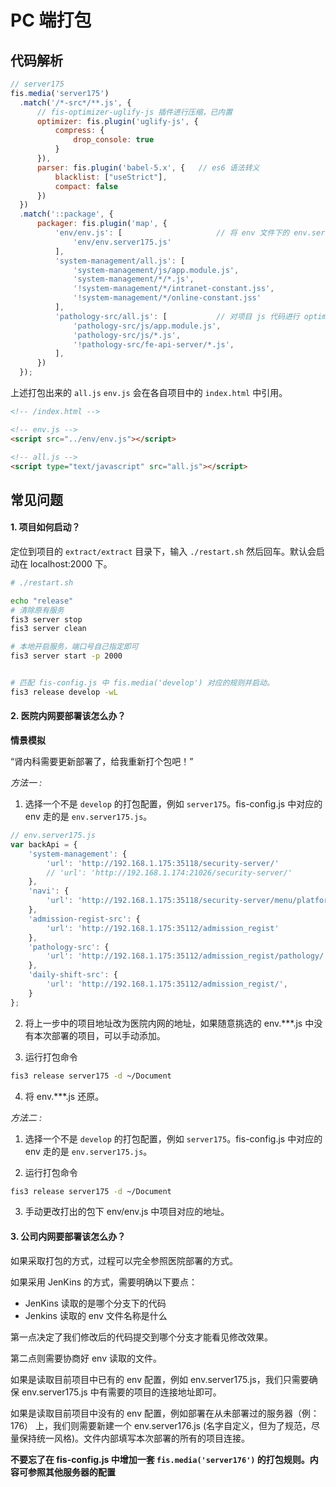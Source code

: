 # PC 端打包

## 代码解析

```js
// server175
fis.media('server175')
  .match('/*-src*/**.js', {
      // fis-optimizer-uglify-js 插件进行压缩，已内置
      optimizer: fis.plugin('uglify-js', {
          compress: {
              drop_console: true
          }
      }),
      parser: fis.plugin('babel-5.x', {   // es6 语法转义
          blacklist: ["useStrict"],
          compact: false
      })
  })
  .match('::package', {
      packager: fis.plugin('map', {
          'env/env.js': [                     // 将 env 文件下的 env.server175.js 达成 env.js
              'env/env.server175.js'
          ],
          'system-management/all.js': [
              'system-management/js/app.module.js',
              'system-management/*/*.js',
              '!system-management/*/intranet-constant.jss',
              '!system-management/*/online-constant.jss'
          ],
          'pathology-src/all.js': [           // 对项目 js 代码进行 optimizer 和 parser 中定义的操作，并将多个文件合并为一个 all.js
              'pathology-src/js/app.module.js',
              'pathology-src/js/*.js',
              '!pathology-src/fe-api-server/*.js',
          ],
      })
  });
```

上述打包出来的 `all.js` `env.js` 会在各自项目中的 `index.html` 中引用。

```html
<!-- /index.html -->

<!-- env.js -->
<script src="../env/env.js"></script>

<!-- all.js -->
<script type="text/javascript" src="all.js"></script>
```

## 常见问题

#### **1. 项目如何启动？**

定位到项目的 `extract/extract` 目录下，输入 `./restart.sh` 然后回车。默认会启动在 localhost:2000 下。

```sh
# ./restart.sh

echo "release"
# 清除原有服务
fis3 server stop
fis3 server clean

# 本地开启服务，端口号自己指定即可
fis3 server start -p 2000


# 匹配 fis-config.js 中 fis.media('develop') 对应的规则并启动。 
fis3 release develop -wL
```

#### **2. 医院内网要部署该怎么办？**

**情景模拟**

“肾内科需要更新部署了，给我重新打个包吧！”

*方法一 :*

1. 选择一个不是 `develop` 的打包配置，例如 `server175`。fis-config.js 中对应的 env 走的是 `env.server175.js`。

```js
// env.server175.js
var backApi = {
    'system-management': {
        'url': 'http://192.168.1.175:35118/security-server/'
        // 'url': 'http://192.168.1.174:21026/security-server/'
    },
    'navi': {
        'url': 'http://192.168.1.175:35118/security-server/menu/platform/tree'
    },
    'admission-regist-src': {
        'url': 'http://192.168.1.175:35112/admission_regist'
    },
    'pathology-src': {
        'url': 'http://192.168.1.175:35112/admission_regist/pathology/',
    },
    'daily-shift-src': {
        'url': 'http://192.168.1.175:35112/admission_regist/',
    }
};
```
2. 将上一步中的项目地址改为医院内网的地址，如果随意挑选的 env.***.js 中没有本次部署的项目，可以手动添加。

3. 运行打包命令

```sh
fis3 release server175 -d ~/Document
```

4. 将 env.***.js 还原。

*方法二 :*

1. 选择一个不是 `develop` 的打包配置，例如 `server175`。fis-config.js 中对应的 env 走的是 `env.server175.js`。

2. 运行打包命令

```sh
fis3 release server175 -d ~/Document
```

3. 手动更改打出的包下 env/env.js 中项目对应的地址。


#### **3. 公司内网要部署该怎么办？**

如果采取打包的方式，过程可以完全参照医院部署的方式。

如果采用 JenKins 的方式，需要明确以下要点：

- JenKins 读取的是哪个分支下的代码
- Jenkins 读取的 env 文件名称是什么

第一点决定了我们修改后的代码提交到哪个分支才能看见修改效果。

第二点则需要协商好 env 读取的文件。

如果是读取目前项目中已有的 env 配置，例如 env.server175.js，我们只需要确保 env.server175.js 中有需要的项目的连接地址即可。

如果是读取目前项目中没有的 env 配置，例如部署在从未部署过的服务器（例：176） 上，我们则需要新建一个 env.server176.js (名字自定义，但为了规范，尽量保持统一风格)。文件内部填写本次部署的所有的项目连接。

**不要忘了在 fis-config.js 中增加一套 `fis.media('server176')` 的打包规则。内容可参照其他服务器的配置**




